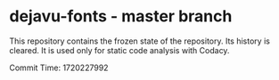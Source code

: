 # dejavu-fonts - master branch

This repository contains the frozen state of the repository.
Its history is cleared. It is used only for static code
analysis with Codacy.

Commit Time: 1720227992